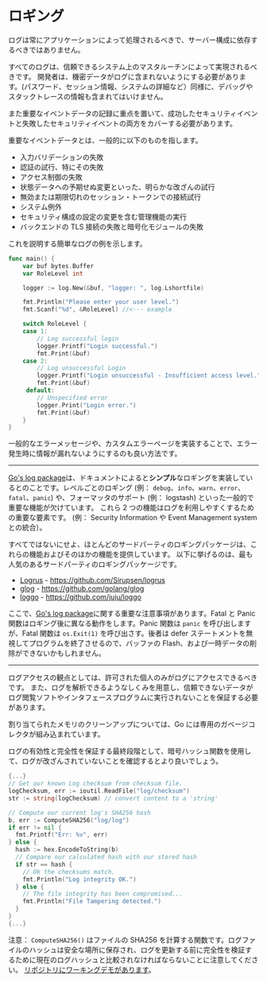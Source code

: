 ロギング
=======

ログは常にアプリケーションによって処理されるべきで、サーバー構成に依存するべきではありません。

すべてのログは、信頼できるシステム上のマスタルーチンによって実現されるべきです。
開発者は、機密データがログに含まれないようにする必要があります。(パスワード、セッション情報、システムの詳細など）同様に、デバッグやスタックトレースの情報も含まれてはいけません。

また重要なイベントデータの記録に重点を置いて、成功したセキュリティイベントと失敗したセキュリティイベントの両方をカバーする必要があります。

重要なイベントデータとは、一般的に以下のものを指します。

* 入力バリデーションの失敗
* 認証の試行、特にその失敗
* アクセス制御の失敗
* 状態データへの予期せぬ変更といった、明らかな改ざんの試行
* 無効または期限切れのセッション・トークンでの接続試行
* システム例外
* セキュリティ構成の設定の変更を含む管理機能の実行
* バックエンドの TLS 接続の失敗と暗号化モジュールの失敗

これを説明する簡単なログの例を示します。

```go
func main() {
    var buf bytes.Buffer
    var RoleLevel int

    logger := log.New(&buf, "logger: ", log.Lshortfile)

    fmt.Println("Please enter your user level.")
    fmt.Scanf("%d", &RoleLevel) //<--- example

    switch RoleLevel {
    case 1:
        // Log successful login
        logger.Printf("Login successful.")
        fmt.Print(&buf)
    case 2:
        // Log unsuccessful Login
        logger.Printf("Login unsuccessful - Insufficient access level.")
        fmt.Print(&buf)
     default:
        // Unspecified error
        logger.Print("Login error.")
        fmt.Print(&buf)
    }
}
```

一般的なエラーメッセージや、カスタムエラーページを実装することで、エラー発生時に情報が漏れないようにするのも良い方法です。

---

[Go's log package][0]は、ドキュメントによると**シンプル**なロギングを実装しているとのことです。レベルごとのロギング (例： `debug`、`info`、`warn`、`error`、`fatal`、`panic`) や、フォーマッタのサポート (例： logstash) といった一般的で重要な機能が欠けています。
これら 2 つの機能はログを利用しやすくするための重要な要素です。
(例： Security Information や Event Management system との統合）。

すべてではないにせよ、ほとんどのサードパーティのロギングパッケージは、これらの機能およびそのほかの機能を提供しています。
以下に挙げるのは、最も人気のあるサードパーティのロギングパッケージです。

* [Logrus][1] - https://github.com/Sirupsen/logrus
* [glog][2] - https://github.com/golang/glog
* [loggo][3] - https://github.com/juju/loggo

ここで、[Go's log package][0]に関する重要な注意事項があります。Fatal と Panic
関数はロギング後に異なる動作をします。Panic 関数は `panic` を呼び出しますが、Fatal 関数は `os.Exit(1)` を呼び出さす。後者は defer ステートメントを無視してプログラムを終了させるので、バッファの Flash、および一時データの削除ができないかもしれません。


---

ログアクセスの観点としては、許可された個人のみがログにアクセスできるべきです。
また、ログを解析できるようなしくみを用意し、信頼できないデータがログ閲覧ソフトやインタフェースプログラムに実行されないことを保証する必要があります。


割り当てられたメモリのクリーンアップについては、Go には専用のガベージコレクタが組み込まれています。

ログの有効性と完全性を保証する最終段階として、暗号ハッシュ関数を使用して、ログが改ざんされていないことを確認するとより良いでしょう。


```go
{...}
// Get our known Log checksum from checksum file.
logChecksum, err := ioutil.ReadFile("log/checksum")
str := string(logChecksum) // convert content to a 'string'

// Compute our current log's SHA256 hash
b, err := ComputeSHA256("log/log")
if err != nil {
  fmt.Printf("Err: %v", err)
} else {
  hash := hex.EncodeToString(b)
  // Compare our calculated hash with our stored hash
  if str == hash {
    // Ok the checksums match.
    fmt.Println("Log integrity OK.")
  } else {
    // The file integrity has been compromised...
    fmt.Println("File Tampering detected.")
  }
}
{...}
```


注意： `ComputeSHA256()` はファイルの SHA256 を計算する関数です。ログファイルのハッシュは安全な場所に保存され、ログを更新する前に完全性を検証するために現在のログハッシュと比較されなければならないことに注意してください。
[リポジトリにワーキングデモがあります][4]。

[0]: https://golang.org/pkg/log/
[1]: https://github.com/Sirupsen/logrus
[2]: https://github.com/golang/glog
[3]: https://github.com/juju/loggo
[4]: ./assets/log-integrity.go
